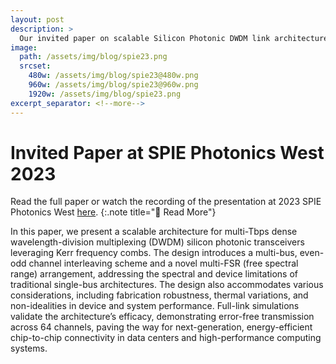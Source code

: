 ```yaml
---
layout: post
description: >
  Our invited paper on scalable Silicon Photonic DWDM link architecture is presented at SPIE Photonics West on February 3, 2023.
image:
  path: /assets/img/blog/spie23.png
  srcset:
    480w: /assets/img/blog/spie23@480w.png
    960w: /assets/img/blog/spie23@960w.png
    1920w: /assets/img/blog/spie23.png
excerpt_separator: <!--more-->
---
```


# Invited Paper at SPIE Photonics West 2023

Read the full paper or watch the recording of the presentation at 2023 SPIE Photonics West [here](http://dx.doi.org/10.1117/12.2649506).
{:.note title="📄 Read More"}

In this paper, we present a scalable architecture for multi-Tbps dense wavelength-division multiplexing (DWDM) silicon photonic transceivers leveraging Kerr frequency combs. The design introduces a multi-bus, even-odd channel interleaving scheme and a novel multi-FSR (free spectral range) arrangement, addressing the spectral and device limitations of traditional single-bus architectures. The design also accommodates various considerations, including fabrication robustness, thermal variations, and non-idealities in device and system performance. Full-link simulations validate the architecture’s efficacy, demonstrating error-free transmission across 64 channels, paving the way for next-generation, energy-efficient chip-to-chip connectivity in data centers and high-performance computing systems.
